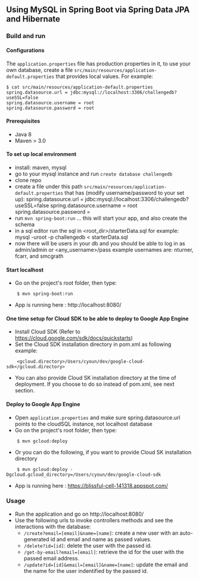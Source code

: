 ## Using MySQL in Spring Boot via Spring Data JPA and Hibernate

### Build and run

#### Configurations

The `application.properties` file has production properties in it, to use your own database, 
create a file `src/main/resources/application-default.properties` that provides local values.
For example:
```
$ cat src/main/resources/application-default.properties
spring.datasource.url = jdbc:mysql://localhost:3306/challengedb?useSSL=false
spring.datasource.username = root
spring.datasource.password = root
```

#### Prerequisites

- Java 8
- Maven > 3.0


#### To set up local environment

- install: maven, mysql
- go to your mysql instance and run ```create database challengedb```
- clone repo 
- create a file under this path ```src/main/resources/application-default.properties``` that has (modify username/password to your set up):
spring.datasource.url = jdbc:mysql://localhost:3306/challengedb?useSSL=false
spring.datasource.username = root
spring.datasource.password =
- run ```mvn spring-boot:run```  ... this will start your app, and also create the schema
- in a sql editor run the sql in <root_dir>/starterData.sql 
 for example: mysql -uroot -p challengedb <  starterData.sql 
- now there will be users in your db and you should be able to log in as admin/admin or <any_username>/pass
example usernames are: nturner, fcarr, and smcgrath


#### Start localhost

* Go on the project's root folder, then type:
```
    $ mvn spring-boot:run
```
* App is running here : http://localhost:8080/

#### One time setup for Cloud SDK to be able to deploy to Google App Engine
* Install Cloud SDK (Refer to https://cloud.google.com/sdk/docs/quickstarts)
* Set the Cloud SDK installation directory in pom.xml as following example:
```
    <gcloud.directory>/Users/cyoun/dev/google-cloud-sdk</gcloud.directory>
```
* You can also provide Cloud SK installation directory at the time of deployment. If you choose to do so instead of pom.xml, see next section.

#### Deploy to Google App Engine

* Open `application.properties` and make sure spring.datasource.url points to the cloudSQL instance, not localhost database
* Go on the project's root folder, then type:
```
    $ mvn gcloud:deploy
```
* Or you can do the following, if you want to provide Cloud SK installation directory
```
    $ mvn gcloud:deploy -Dgcloud.gcloud_directory=/Users/cyoun/dev/google-cloud-sdk
```

* App is running here : https://blissful-cell-141318.appspot.com/


### Usage

- Run the application and go on http://localhost:8080/
- Use the following urls to invoke controllers methods and see the interactions
  with the database:
    * `/create?email=[email]&name=[name]`: create a new user with an auto-generated id and email and name as passed values.
    * `/delete?id=[id]`: delete the user with the passed id.
    * `/get-by-email?email=[email]`: retrieve the id for the user with the passed email address.
    * `/update?id=[id]&email=[email]&name=[name]`: update the email and the name for the user indentified by the passed id.
